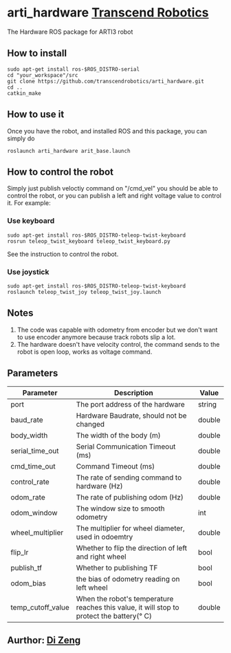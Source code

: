 # arti_hardware  [Transcend Robotics](http://transcendrobotics.com/)
The Hardware ROS package for ARTI3 robot
## How to install
```
sudo apt-get install ros-$ROS_DISTRO-serial
cd "your_workspace"/src
git clone https://github.com/transcendrobotics/arti_hardware.git
cd ..
catkin_make
```
## How to use it
Once you have the robot, and installed ROS and this package, you can simply do
```
roslaunch arti_hardware arit_base.launch
```
## How to control the robot
Simply just publish veloctiy command on "/cmd_vel" you should be able to control the robot, or you can publish a left and right voltage value to control it.
For example:
### Use keyboard
```
sudo apt-get install ros-$ROS_DISTRO-teleop-twist-keyboard
rosrun teleop_twist_keyboard teleop_twist_keyboard.py
```
See the instruction to control the robot.
### Use joystick
```
sudo apt-get install ros-$ROS_DISTRO-teleop-twist-keyboard
roslaunch teleop_twist_joy teleop_twist_joy.launch
```
## Notes
1. The code was capable with odometry from encoder but we don't want to use encoder anymore because track robots slip a lot.
2. The hardware doesn't have velocity control, the command sends to the robot is open loop, works as voltage command.

## Parameters
 Parameter                    |           Description                                       |              Value          
------------------------------|-------------------------------------------------------------|-------------------------    
port                          | The port address of the hardware                            | string               
baud_rate                     | Hardware Baudrate, should not be changed                    | double
body_width                    | The width of the body (m)                                   | double
serial_time_out               | Serial Communication Timeout (ms)                           | double
cmd_time_out                  | Command Timeout (ms)                                        | double
control_rate                  | The rate of sending command to hardware (Hz)                | double
odom_rate                     | The rate of publishing odom  (Hz)                           | double
odom_window                   | The window size to smooth odometry                          | int
wheel_multiplier              | The multiplier for wheel diameter, used in odoemtry         | double
flip_lr                       | Whether to flip the direction of left and right wheel       | bool        
publish_tf                    | Whether to publishing TF                                    | bool        
odom_bias                     | the bias of odometry reading on left wheel                  | bool        
temp_cutoff_value             | When the robot's temperature reaches this value, it will stop to protect the battery(&deg; C) | double
## Aurthor: [Di Zeng](https://www.linkedin.com/in/dizeng)
